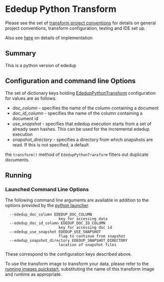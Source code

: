 # Ededup Python Transform 

Please see the set of
[transform project conventions](../../../README.md#transform-project-conventions)
for details on general project conventions, transform configuration,
testing and IDE set up.

Also see [here](../ray/README.md) on details of implementation

## Summary 
This is a python version of ededup

## Configuration and command line Options

The set of dictionary keys holding [EdedupPythonTransform](src/ededup_transform_python.py) 
configuration for values are as follows:

* _doc_column_ - specifies the name of the column containing a document
* _doc_id_column_ - specifies the name of the column containing a document id
* _use_snapshot_ - specifies that ededup execution starts from a set of already seen hashes. This can be used
  for the incremental ededup execution
* _snapshot_directory_ - specifies a directory from which snapshots are read. If this is not specified, a default

the `transform()` method of `EdedupPythonTransform` filters out duplicate documents. 

## Running

### Launched Command Line Options 
The following command line arguments are available in addition to 
the options provided by 
the [python launcher](../../../../data-processing-lib/doc/python-launcher-options.md).
```
  --ededup_doc_column EDEDUP_DOC_COLUMN
                        key for accessing data
  --ededup_doc_id_column EDEDUP_DOC_ID_COLUMN
                        key for accessing doc id
  --ededup_use_snapshot EDEDUP_USE_SNAPSHOT
                        flag to continue from snapshot
  --ededup_snapshot_directory EDEDUP_SNAPSHOT_DIRECTORY
                        location of snapshot files  
```
These correspond to the configuration keys described above.

To use the transform image to transform your data, please refer to the 
[running images quickstart](../../../../doc/quick-start/run-transform-image.md),
substituting the name of this transform image and runtime as appropriate.
